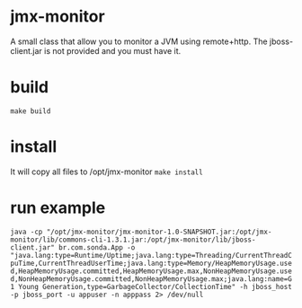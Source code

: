 # jmx-monitor
A small class that allow you to monitor a JVM using remote+http. The jboss-client.jar is not provided and you must have it.

# build
```make build```

# install
It will copy all files to /opt/jmx-monitor
```make install```

# run example
```java -cp "/opt/jmx-monitor/jmx-monitor-1.0-SNAPSHOT.jar:/opt/jmx-monitor/lib/commons-cli-1.3.1.jar:/opt/jmx-monitor/lib/jboss-client.jar" br.com.sonda.App -o "java.lang:type=Runtime/Uptime;java.lang:type=Threading/CurrentThreadCpuTime,CurrentThreadUserTime;java.lang:type=Memory/HeapMemoryUsage.used,HeapMemoryUsage.committed,HeapMemoryUsage.max,NonHeapMemoryUsage.used,NonHeapMemoryUsage.committed,NonHeapMemoryUsage.max;java.lang:name=G1 Young Generation,type=GarbageCollector/CollectionTime" -h jboss_host -p jboss_port -u appuser -n apppass 2> /dev/null```
